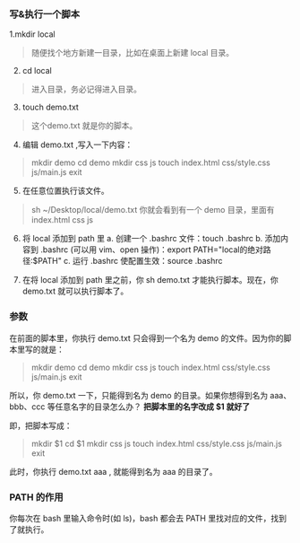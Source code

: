 ### 写&执行一个脚本

1.mkdir local

> 随便找个地方新建一目录，比如在桌面上新建 local 目录。

2. cd local

> 进入目录，务必记得进入目录。

3. touch demo.txt

> 这个demo.txt 就是你的脚本。

4. 编辑 demo.txt ,写入一下内容：

> mkdir demo
> cd demo
> mkdir css js
> touch index.html css/style.css js/main.js
> exit

5. 在任意位置执行该文件。

> sh ~/Desktop/local/demo.txt
>你就会看到有一个 demo 目录，里面有 index.html css js

6. 将 local 添加到 path 里
a. 创建一个 .bashrc 文件：touch .bashrc
b. 添加内容到 .bashrc (可以用 vim、open 操作)：export PATH="local的绝对路径:$PATH" 
c. 运行 .bashrc 使配置生效：source .bashrc

7. 在将 local 添加到 path 里之前，你 sh demo.txt 才能执行脚本。现在，你 demo.txt 就可以执行脚本了。

### 参数
在前面的脚本里，你执行 demo.txt 只会得到一个名为 demo 的文件。因为你的脚本里写的就是：

> mkdir demo
> cd demo
> mkdir css js
> touch index.html css/style.css js/main.js
> exit

所以，你 demo.txt 一下，只能得到名为 demo 的目录。如果你想得到名为 aaa、bbb、ccc 等任意名字的目录怎么办？
**把脚本里的名字改成 $1 就好了**

即，把脚本写成：

> mkdir $1
> cd $1
> mkdir css js
> touch index.html css/style.css js/main.js
> exit

此时，你执行 demo.txt aaa , 就能得到名为 aaa 的目录了。

### PATH 的作用

你每次在 bash 里输入命令时(如 ls)，bash 都会去 PATH 里找对应的文件，找到了就执行。